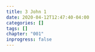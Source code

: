 ```yaml
---
title: 3 John 1
date: 2020-04-12T12:47:40-04:00
categories: []
tags: []
chapter: "001"
inprogress: false
---
```


